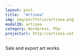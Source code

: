 ```yaml
---
layout: post
title:  "Artinea"
img: img/portfolio/artinea.png
modalID: artinea
category: Wordpress, Php
projecturl: http://artinea.net
---
```


Sale and export art works